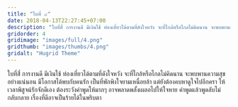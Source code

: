 ```yaml
---
title: "ใบที่ ๔"
date: 2018-04-13T22:27:45+07:00
description: "ใบที่สี่ การงานดี มีเงินใช้ ท่องเที่ยวได้ตามที่ดังใจหวัง จะที่ใกล้หรือไกลไม่คิดนาน จะพบพานความสุขอย่างแน่นอน มีโอกาสได้พบกับคนรัก เป็นที่พักพิงใจยามเหนื่อยล้า แต่ยังต้องคบหาดูใจไปอีกครา ให้เวลาพิสูจน์รักจักดีเอง ต้องระวังคำพูดให้มากๆ อาจพลาดพลั้งเผลอไปให้ใจหาย คำพูดแล้วพูดลับไม่กลับกลาย เรื่องที่ดีอาจเป็นร้ายได้ในพริบตา"
gridorder: 4
gridimage: "images/full/4.png"
gridthumb: "images/thumbs/4.png"
gridalt: "Hugrid Theme"
---
```

ใบที่สี่ การงานดี มีเงินใช้ ท่องเที่ยวได้ตามที่ดังใจหวัง จะที่ใกล้หรือไกลไม่คิดนาน จะพบพานความสุขอย่างแน่นอน มีโอกาสได้พบกับคนรัก เป็นที่พักพิงใจยามเหนื่อยล้า แต่ยังต้องคบหาดูใจไปอีกครา ให้เวลาพิสูจน์รักจักดีเอง ต้องระวังคำพูดให้มากๆ อาจพลาดพลั้งเผลอไปให้ใจหาย คำพูดแล้วพูดลับไม่กลับกลาย เรื่องที่ดีอาจเป็นร้ายได้ในพริบตา
